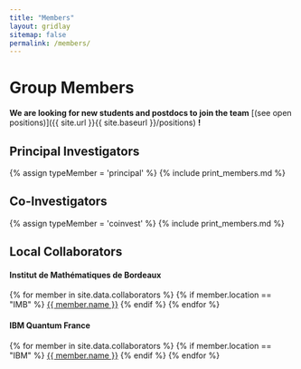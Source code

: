 ```yaml
---
title: "Members"
layout: gridlay
sitemap: false
permalink: /members/
---
```


# Group Members

 **We are  looking for new students and postdocs to join the team** [(see open positions)]({{ site.url }}{{ site.baseurl }}/positions) **!**

## Principal Investigators
{% assign typeMember = 'principal' %}
{% include print_members.md %}

## Co-Investigators
{% assign typeMember = 'coinvest' %}
{% include print_members.md %}

<!-- ## Students
{% assign typeMember = 'student' %}
{% include print_members.md %} -->

## Local Collaborators
<div class="row">

<div class="col-sm-6 clearfix">
<h4>Institut de Mathématiques de Bordeaux</h4>
{% for member in site.data.collaborators %}
{% if member.location == "IMB" %}
<a href="{{ member.website }}">{{ member.name }}</a>
{% endif %}
{% endfor %}
</div>

<div class="col-sm-6 clearfix">
<h4>IBM Quantum France</h4>
{% for member in site.data.collaborators %}
{% if member.location == "IBM" %}
<a href="{{ member.website }}">{{ member.name }}</a>
{% endif %}
{% endfor %}
</div>
</div>

<!-- ## Former members
<div class="row">

<div class="col-sm-4 clearfix">
<h4>Bachelor and Master Students</h4>
{% for member in site.data.former_members %}
{% if member.type == "bachelor" %}
  {{ member.name }}, {{ member.time }}
{% endif %}
{% endfor %}
</div>

<div class="col-sm-4 clearfix">
<h4>PhD students</h4>
{% for member in site.data.former_members %}
{% if member.type == "phd" %}
  {{ member.name }}, {{ member.time }}
{% endif %}
{% endfor %}
</div>

<div class="col-sm-4 clearfix">
<h4>Postdocs</h4>
{% for member in site.data.former_members %}
{% if member.type == "postdoc" %}
  {{ member.name }}, {{ member.time }}
{% endif %}
{% endfor %}
</div>

</div>

<br> -->
